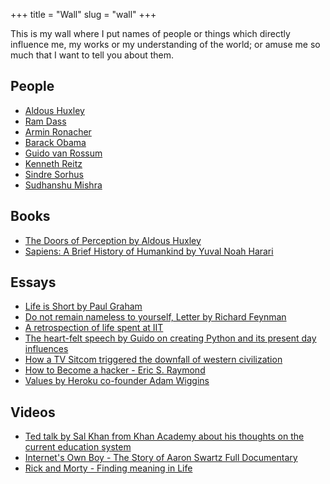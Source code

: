 +++
title = "Wall"
slug = "wall"
+++

This is my wall where I put names of people or things which directly influence me, my works or my understanding of the world; or amuse me so much that I want to tell you about them.

## People

- [Aldous Huxley](https://en.wikipedia.org/wiki/Aldous_Huxley)
- [Ram Dass](https://www.ramdass.org/bio/)
- [Armin Ronacher](https://github.com/mitsuhiko)
- [Barack Obama](https://en.wikipedia.org/wiki/Barack_Obama)
- [Guido van Rossum](https://twitter.com/gvanrossum)
- [Kenneth Reitz](https://github.com/kennethreitz)
- [Sindre Sorhus](https://github.com/sindresorhus)
- [Sudhanshu Mishra](https://github.com/debugger22)

## Books

- [The Doors of Perception by Aldous Huxley](https://www.goodreads.com/book/show/3188964-the-doors-of-perception)
- [Sapiens: A Brief History of Humankind by Yuval Noah Harari](https://www.goodreads.com/book/show/23692271-sapiens)

## Essays

- [Life is Short by Paul Graham](http://paulgraham.com/vb.html)
- [Do not remain nameless to yourself, Letter by Richard Feynman](https://fs.blog/2014/08/richard-feynman-what-problems-to-solve/)
- [A retrospection of life spent at IIT](https://web.archive.org/web/20190216224524/https://qz.com/india/431397/i-sacrificed-my-health-and-teenage-years-to-study-at-the-iits-but-was-it-worth-it/)
- [The heart-felt speech by Guido on creating Python and its present day influences](https://web.archive.org/web/20190216224602/https://neopythonic.blogspot.com/2016/04/kings-day-speech.html)
- [How a TV Sitcom triggered the downfall of western civilization](https://web.archive.org/web/20190216224636/https://medium.com/s/story/how-a-tv-sitcom-triggered-the-downfall-of-western-civilization-336e8ccf7dd0)
- [How to Become a hacker - Eric S. Raymond](https://web.archive.org/web/20190216224748/http://www.catb.org/esr/faqs/hacker-howto.html)
- [Values by Heroku co-founder Adam Wiggins](https://web.archive.org/web/20190216224830/https://gist.github.com/adamwiggins/5687294)

## Videos

- [Ted talk by Sal Khan from Khan Academy about his thoughts on the current education system](https://www.youtube.com/watch?v=gM95HHI4gLk)
- [Internet's Own Boy - The Story of Aaron Swartz Full Documentary](https://www.youtube.com/watch?v=gpvcc9C8SbM)
- [Rick and Morty - Finding meaning in Life](https://www.youtube.com/watch?v=ez1rWBPznEc)
